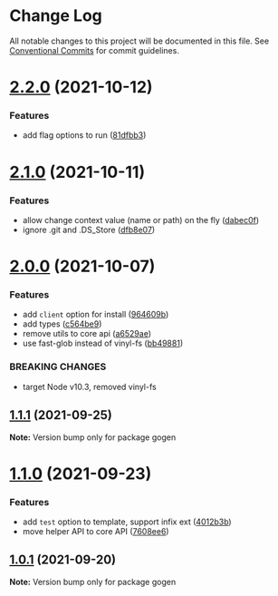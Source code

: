 # Change Log

All notable changes to this project will be documented in this file.
See [Conventional Commits](https://conventionalcommits.org) for commit guidelines.

# [2.2.0](https://github.com/ambar/gogen/compare/v2.1.0...v2.2.0) (2021-10-12)


### Features

* add flag options to run ([81dfbb3](https://github.com/ambar/gogen/commit/81dfbb39f09a83514dddd8caec3fbc1cc59cf1cc))





# [2.1.0](https://github.com/ambar/gogen/compare/v2.0.0...v2.1.0) (2021-10-11)


### Features

* allow change context value (name or path) on the fly ([dabec0f](https://github.com/ambar/gogen/commit/dabec0fec62e34ff790fa8976c25818681d1a2f8))
* ignore .git and .DS_Store ([dfb8e07](https://github.com/ambar/gogen/commit/dfb8e0799d42279a738484afbeb323ef0f2e1f8f))





# [2.0.0](https://github.com/ambar/gogen/compare/v1.1.1...v2.0.0) (2021-10-07)


### Features

* add `client` option for install ([964609b](https://github.com/ambar/gogen/commit/964609b79bc1c1e856f74781ebc8c21fa7e7c481))
* add types ([c564be9](https://github.com/ambar/gogen/commit/c564be98525bcae767d51e3e9d0822eea40e2562))
* remove utils to core api ([a6529ae](https://github.com/ambar/gogen/commit/a6529ae041a7d5d29df9a3344fb64bc92a80dc37))
* use fast-glob instead of vinyl-fs ([bb49881](https://github.com/ambar/gogen/commit/bb49881634cfbd0929a3bbd6cabdd53313ddc59c))


### BREAKING CHANGES

* target Node v10.3, removed vinyl-fs





## [1.1.1](https://github.com/ambar/gogen/compare/v1.1.0...v1.1.1) (2021-09-25)

**Note:** Version bump only for package gogen





# [1.1.0](https://github.com/ambar/gogen/compare/v1.0.1...v1.1.0) (2021-09-23)


### Features

* add `test` option to template, support infix ext ([4012b3b](https://github.com/ambar/gogen/commit/4012b3b3f91aadd860f5311218943d6091061be2))
* move helper API to core API ([7608ee6](https://github.com/ambar/gogen/commit/7608ee62182272cfe228fd7a8310a00530966136))





## [1.0.1](https://github.com/ambar/gogen/compare/v0.0.7...v1.0.1) (2021-09-20)

**Note:** Version bump only for package gogen
